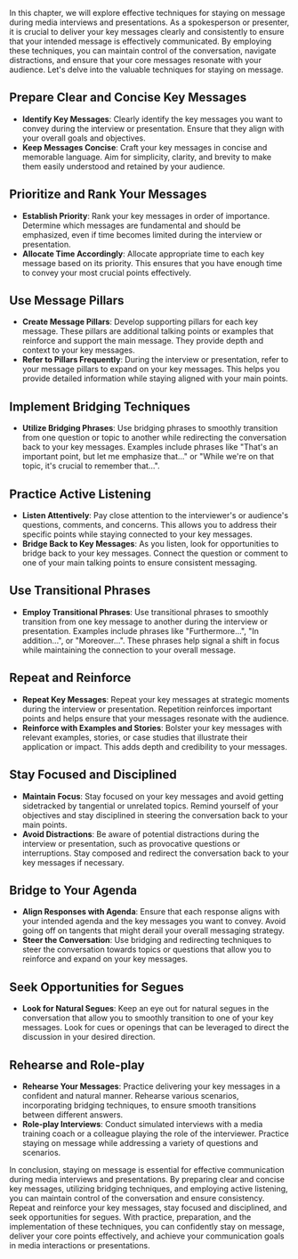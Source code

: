
In this chapter, we will explore effective techniques for staying on message during media interviews and presentations. As a spokesperson or presenter, it is crucial to deliver your key messages clearly and consistently to ensure that your intended message is effectively communicated. By employing these techniques, you can maintain control of the conversation, navigate distractions, and ensure that your core messages resonate with your audience. Let's delve into the valuable techniques for staying on message.

Prepare Clear and Concise Key Messages
--------------------------------------

* **Identify Key Messages**: Clearly identify the key messages you want to convey during the interview or presentation. Ensure that they align with your overall goals and objectives.
* **Keep Messages Concise**: Craft your key messages in concise and memorable language. Aim for simplicity, clarity, and brevity to make them easily understood and retained by your audience.

Prioritize and Rank Your Messages
---------------------------------

* **Establish Priority**: Rank your key messages in order of importance. Determine which messages are fundamental and should be emphasized, even if time becomes limited during the interview or presentation.
* **Allocate Time Accordingly**: Allocate appropriate time to each key message based on its priority. This ensures that you have enough time to convey your most crucial points effectively.

Use Message Pillars
-------------------

* **Create Message Pillars**: Develop supporting pillars for each key message. These pillars are additional talking points or examples that reinforce and support the main message. They provide depth and context to your key messages.
* **Refer to Pillars Frequently**: During the interview or presentation, refer to your message pillars to expand on your key messages. This helps you provide detailed information while staying aligned with your main points.

Implement Bridging Techniques
-----------------------------

* **Utilize Bridging Phrases**: Use bridging phrases to smoothly transition from one question or topic to another while redirecting the conversation back to your key messages. Examples include phrases like "That's an important point, but let me emphasize that..." or "While we're on that topic, it's crucial to remember that...".

Practice Active Listening
-------------------------

* **Listen Attentively**: Pay close attention to the interviewer's or audience's questions, comments, and concerns. This allows you to address their specific points while staying connected to your key messages.
* **Bridge Back to Key Messages**: As you listen, look for opportunities to bridge back to your key messages. Connect the question or comment to one of your main talking points to ensure consistent messaging.

Use Transitional Phrases
------------------------

* **Employ Transitional Phrases**: Use transitional phrases to smoothly transition from one key message to another during the interview or presentation. Examples include phrases like "Furthermore...", "In addition...", or "Moreover...". These phrases help signal a shift in focus while maintaining the connection to your overall message.

Repeat and Reinforce
--------------------

* **Repeat Key Messages**: Repeat your key messages at strategic moments during the interview or presentation. Repetition reinforces important points and helps ensure that your messages resonate with the audience.
* **Reinforce with Examples and Stories**: Bolster your key messages with relevant examples, stories, or case studies that illustrate their application or impact. This adds depth and credibility to your messages.

Stay Focused and Disciplined
----------------------------

* **Maintain Focus**: Stay focused on your key messages and avoid getting sidetracked by tangential or unrelated topics. Remind yourself of your objectives and stay disciplined in steering the conversation back to your main points.
* **Avoid Distractions**: Be aware of potential distractions during the interview or presentation, such as provocative questions or interruptions. Stay composed and redirect the conversation back to your key messages if necessary.

Bridge to Your Agenda
---------------------

* **Align Responses with Agenda**: Ensure that each response aligns with your intended agenda and the key messages you want to convey. Avoid going off on tangents that might derail your overall messaging strategy.
* **Steer the Conversation**: Use bridging and redirecting techniques to steer the conversation towards topics or questions that allow you to reinforce and expand on your key messages.

Seek Opportunities for Segues
-----------------------------

* **Look for Natural Segues**: Keep an eye out for natural segues in the conversation that allow you to smoothly transition to one of your key messages. Look for cues or openings that can be leveraged to direct the discussion in your desired direction.

Rehearse and Role-play
----------------------

* **Rehearse Your Messages**: Practice delivering your key messages in a confident and natural manner. Rehearse various scenarios, incorporating bridging techniques, to ensure smooth transitions between different answers.
* **Role-play Interviews**: Conduct simulated interviews with a media training coach or a colleague playing the role of the interviewer. Practice staying on message while addressing a variety of questions and scenarios.

In conclusion, staying on message is essential for effective communication during media interviews and presentations. By preparing clear and concise key messages, utilizing bridging techniques, and employing active listening, you can maintain control of the conversation and ensure consistency. Repeat and reinforce your key messages, stay focused and disciplined, and seek opportunities for segues. With practice, preparation, and the implementation of these techniques, you can confidently stay on message, deliver your core points effectively, and achieve your communication goals in media interactions or presentations.
